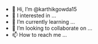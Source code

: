 - 👋 Hi, I’m @karthikgowda15
- 👀 I interested in ...
- 🌱 I’m currently learning ...
- 💞️ I’m looking to collaborate on ...
- 📫 How to reach me ...

<!---
karthikgowda15/karthikgowda15 is a ✨ special ✨ repository because its `README.md` (this file) appears on your GitHub profile.
You can click the Preview link to take a look at your changes.
--->
